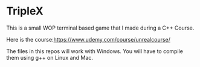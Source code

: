 # TripleX
This is a small WOP terminal based game that I made during a C++ Course.

Here is the course:https://www.udemy.com/course/unrealcourse/

The files in this repos will work with Windows. You will have to compile them using g++ on Linux and Mac.
